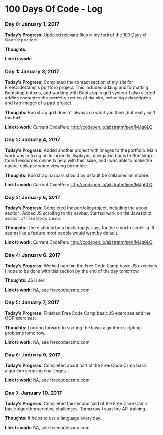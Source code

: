 # 100 Days Of Code - Log

### Day 0: January 1, 2017

**Today's Progress**: Updated relevant files in my fork of the 100 Days of Code repository.  

**Thoughts:**

**Link to work:**

### Day 1: January 3, 2017

**Today's Progress**: Completed the contact section of my site for FreeCodeCamp's portfolio project.  This included adding and formatting Bootstrap buttons, and working with Bootstrap's grid system.  I also started adding content to the portfolio section of the site, including a description and two images of a past project.

**Thoughts:** Bootstrap grid doesn't always do what you think, but really isn't too bad.

**Link to work:** Current CodePen: http://codepen.io/adstratm/pen/MJgGLQ


### Day 2: January 4, 2017

**Today's Progress**: Added another project with images to the portfolio.  Main work was in fixing an incorrectly displaying navigation bar with Bootstrap.  I found resources online to help with this issue, and I was able to make the navbar collapse when viewing on mobile.

**Thoughts:** Bootstrap navbars should by default be collapsed on mobile.

**Link to work:** Current CodePen: http://codepen.io/adstratm/pen/MJgGLQ


### Day 3: January 5, 2017

**Today's Progress**: Completed the portfolio project, including the about section.  Added JS scrolling to the navbar.  Started work on the Javascript section of Free Code Camp.

**Thoughts:** There should be a bootstrap js class for the smooth scrolling.  It seems like a feature most people would want by default.

**Link to work:** Current CodePen: http://codepen.io/adstratm/pen/MJgGLQ


### Day 4: January 6, 2017

**Today's Progress**: Worked hard on the Free Code Camp basic JS exercises.  I hope to be done with this section by the end of the day tomorrow.

**Thoughts:** JS is evil.

**Link to work:** NA, see freecodecamp.com

### Day 5: January 7, 2017

**Today's Progress**: Finished Free Code Camp basic JS exercises and the OOP exercises.

**Thoughts:** Looking forward to starting the basic algorithm scripting problems tomorrow.

**Link to work:** NA, see freecodecamp.com


### Day 6: January 8, 2017

**Today's Progress**: Completed about half of the Free Code Camp basic algorithm scripting challenges.

**Link to work:** NA, see freecodecamp.com

### Day 7: January 10, 2017

**Today's Progress**: Completed the second hald of the Free Code Camp basic algorithm scripting challenges.  Tomorrow I start the API training.

**Thoughts:** It helps to use a language every day.

**Link to work:** NA, see freecodecamp.com  
